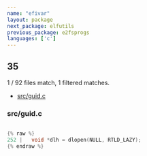```yaml
---
name: "efivar"
layout: package
next_package: elfutils
previous_package: e2fsprogs
languages: ['c']
---
```

## 35
1 / 92 files match, 1 filtered matches.

 - [src/guid.c](#srcguidc)

### src/guid.c

```c

{% raw %}
252 | 	void *dlh = dlopen(NULL, RTLD_LAZY);
{% endraw %}

```